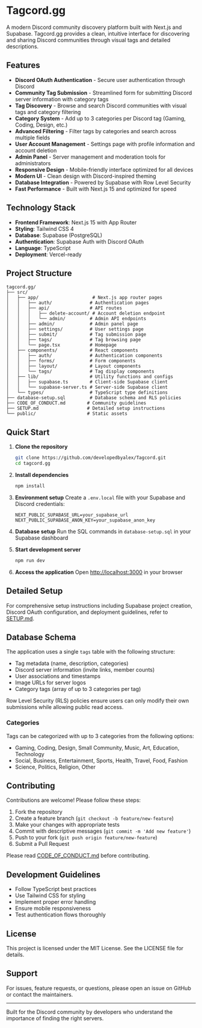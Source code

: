 # Tagcord.gg

A modern Discord community discovery platform built with Next.js and Supabase. Tagcord.gg provides a clean, intuitive interface for discovering and sharing Discord communities through visual tags and detailed descriptions.

## Features

- **Discord OAuth Authentication** - Secure user authentication through Discord
- **Community Tag Submission** - Streamlined form for submitting Discord server information with category tags
- **Tag Discovery** - Browse and search Discord communities with visual tags and category filtering
- **Category System** - Add up to 3 categories per Discord tag (Gaming, Coding, Design, etc.)
- **Advanced Filtering** - Filter tags by categories and search across multiple fields
- **User Account Management** - Settings page with profile information and account deletion
- **Admin Panel** - Server management and moderation tools for administrators
- **Responsive Design** - Mobile-friendly interface optimized for all devices
- **Modern UI** - Clean design with Discord-inspired theming
- **Database Integration** - Powered by Supabase with Row Level Security
- **Fast Performance** - Built with Next.js 15 and optimized for speed

## Technology Stack

- **Frontend Framework**: Next.js 15 with App Router
- **Styling**: Tailwind CSS 4
- **Database**: Supabase (PostgreSQL)
- **Authentication**: Supabase Auth with Discord OAuth
- **Language**: TypeScript
- **Deployment**: Vercel-ready

## Project Structure

```
tagcord.gg/
├── src/
│   ├── app/                    # Next.js app router pages
│   │   ├── auth/              # Authentication pages
│   │   ├── api/               # API routes
│   │   │   ├── delete-account/ # Account deletion endpoint
│   │   │   └── admin/         # Admin API endpoints
│   │   ├── admin/             # Admin panel page
│   │   ├── settings/          # User settings page
│   │   ├── submit/            # Tag submission page
│   │   ├── tags/              # Tag browsing page
│   │   └── page.tsx           # Homepage
│   ├── components/            # React components
│   │   ├── auth/              # Authentication components
│   │   ├── forms/             # Form components
│   │   ├── layout/            # Layout components
│   │   └── tags/              # Tag display components
│   ├── lib/                   # Utility functions and configs
│   │   ├── supabase.ts        # Client-side Supabase client
│   │   └── supabase-server.ts # Server-side Supabase client
│   └── types/                 # TypeScript type definitions
├── database-setup.sql         # Database schema and RLS policies
├── CODE_OF_CONDUCT.md        # Community guidelines
├── SETUP.md                  # Detailed setup instructions
└── public/                   # Static assets
```

## Quick Start

1. **Clone the repository**
   ```bash
   git clone https://github.com/developedbyalex/Tagcord.git
   cd tagcord.gg
   ```

2. **Install dependencies**
   ```bash
   npm install
   ```

3. **Environment setup**
   Create a `.env.local` file with your Supabase and Discord credentials:
   ```env
   NEXT_PUBLIC_SUPABASE_URL=your_supabase_url
   NEXT_PUBLIC_SUPABASE_ANON_KEY=your_supabase_anon_key
   ```

4. **Database setup**
   Run the SQL commands in `database-setup.sql` in your Supabase dashboard

5. **Start development server**
   ```bash
   npm run dev
   ```

6. **Access the application**
   Open [http://localhost:3000](http://localhost:3000) in your browser

## Detailed Setup

For comprehensive setup instructions including Supabase project creation, Discord OAuth configuration, and deployment guidelines, refer to [SETUP.md](./SETUP.md).

## Database Schema

The application uses a single `tags` table with the following structure:
- Tag metadata (name, description, categories)
- Discord server information (invite links, member counts)
- User associations and timestamps
- Image URLs for server logos
- Category tags (array of up to 3 categories per tag)

Row Level Security (RLS) policies ensure users can only modify their own submissions while allowing public read access.

### Categories

Tags can be categorized with up to 3 categories from the following options:
- Gaming, Coding, Design, Small Community, Music, Art, Education, Technology
- Social, Business, Entertainment, Sports, Health, Travel, Food, Fashion
- Science, Politics, Religion, Other

## Contributing

Contributions are welcome! Please follow these steps:

1. Fork the repository
2. Create a feature branch (`git checkout -b feature/new-feature`)
3. Make your changes with appropriate tests
4. Commit with descriptive messages (`git commit -m 'Add new feature'`)
5. Push to your fork (`git push origin feature/new-feature`)
6. Submit a Pull Request

Please read [CODE_OF_CONDUCT.md](./CODE_OF_CONDUCT.md) before contributing.

## Development Guidelines

- Follow TypeScript best practices
- Use Tailwind CSS for styling
- Implement proper error handling
- Ensure mobile responsiveness
- Test authentication flows thoroughly

## License

This project is licensed under the MIT License. See the LICENSE file for details.

## Support

For issues, feature requests, or questions, please open an issue on GitHub or contact the maintainers.

---

Built for the Discord community by developers who understand the importance of finding the right servers.
